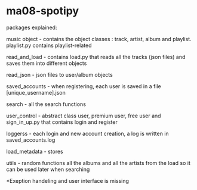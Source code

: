 # ma08-spotipy

packages explained: 

music object - contains the object classes : track, artist, album and playlist. playlist.py contains playlist-related

read_and_load - contains load.py that reads all the tracks (json files) and saves them into different objects 

read_json - json files to user/album objects

saved_accounts - when registering, each user is saved in a file [unique_username].json

search - all the search functions

user_control - abstract class user, premium user, free user and sign_in_up.py that contains login and register

loggerss - each login and new account creation, a log is written in saved_accounts.log


load_metadata - stores

utils - random functions all the albums and all the artists from the load so it can be used later when searching



*Exeption handeling and user interface is missing
